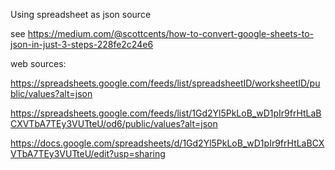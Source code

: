 
Using spreadsheet as json source

see https://medium.com/@scottcents/how-to-convert-google-sheets-to-json-in-just-3-steps-228fe2c24e6

web sources:

https://spreadsheets.google.com/feeds/list/spreadsheetID/worksheetID/public/values?alt=json

https://spreadsheets.google.com/feeds/list/1Gd2Yl5PkLoB_wD1pIr9frHtLaBCXVTbA7TEy3VUTteU/od6/public/values?alt=json

https://docs.google.com/spreadsheets/d/1Gd2Yl5PkLoB_wD1pIr9frHtLaBCXVTbA7TEy3VUTteU/edit?usp=sharing